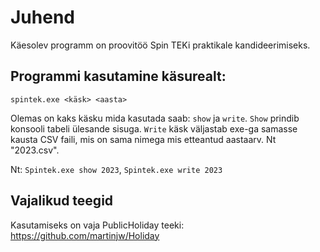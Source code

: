 ﻿# Juhend

Käesolev programm on proovitöö Spin TEKi praktikale kandideerimiseks.

## Programmi kasutamine käsurealt:
``spintek.exe <käsk> <aasta>``

Olemas on kaks käsku mida kasutada saab: ``show`` ja ``write``. 
``Show`` prindib konsooli tabeli ülesande sisuga.
``Write`` käsk väljastab exe-ga samasse kausta CSV faili, mis on sama nimega mis etteantud aastaarv. Nt "2023.csv".

Nt: ``Spintek.exe show 2023``, ``Spintek.exe write 2023``

## Vajalikud teegid
Kasutamiseks on vaja PublicHoliday teeki: https://github.com/martinjw/Holiday


